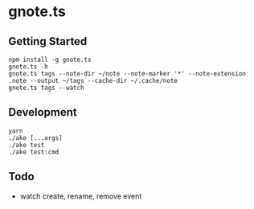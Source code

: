 # gnote.ts

## Getting Started

```
npm install -g gnote.ts
gnote.ts -h
gnote.ts tags --note-dir ~/note --note-marker '*' --note-extension .note --output ~/tags --cache-dir ~/.cache/note
gnote.ts tags --watch
```

## Development

```
yarn
./ake [...args]
./ake test
./ake test:cmd
```

## Todo

- watch create, rename, remove event

